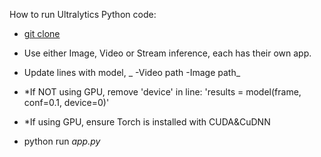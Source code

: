 How to run Ultralytics Python code:
- [git clone](https://github.com/Yaandle/ultralyticscode.git)

- Use either Image, Video or Stream inference, each has their own app.
  
- Update lines with model, 
_  -Video path
  -Image path_
 
- *If NOT using GPU, remove 'device' in line: 'results = model(frame, conf=0.1, device=0)'
- *If using GPU, ensure Torch is installed with CUDA&CuDNN
 
- python run _app.py_
